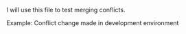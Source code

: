 I will use this file to test merging conflicts.

Example: Conflict change made in development environment
